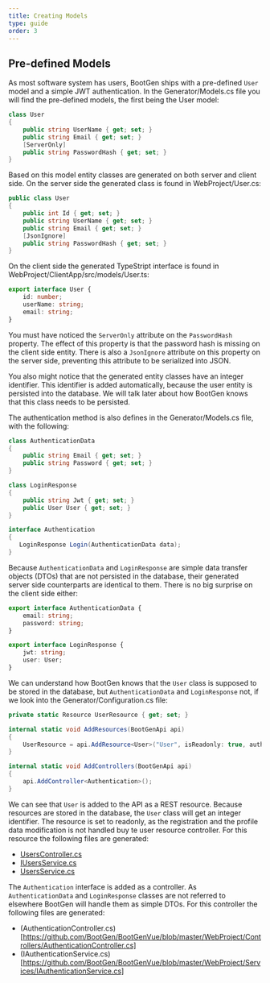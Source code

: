 ```yaml
---
title: Creating Models
type: guide
order: 3
---
```


## Pre-defined Models

As most software system has users, BootGen ships with a pre-defined `User` model and a simple JWT authentication. In the Generator/Models.cs file you will find the pre-defined models, the first being the User model:

```csharp
class User
{
    public string UserName { get; set; }
    public string Email { get; set; }
    [ServerOnly]
    public string PasswordHash { get; set; }
}
```

Based on this model entity classes are generated on both server and client side.
On the server side the generated class is found in WebProject/User.cs:

```csharp
public class User
{
    public int Id { get; set; }
    public string UserName { get; set; }
    public string Email { get; set; }
    [JsonIgnore]
    public string PasswordHash { get; set; }
}
```
On the client side the generated TypeStript interface is found in WebProject/ClientApp/src/models/User.ts:

```typescript
export interface User {
    id: number;
    userName: string;
    email: string;
}
```

You must have noticed the `ServerOnly` attribute on the `PasswordHash` property. The effect of this property is that the password hash is missing on the
client side entity. There is also a `JsonIgnore` attribute on this property on the server side, preventing this attribute to be serialized into JSON.

You also might notice that the generated entity classes have an integer identifier. This identifier is added automatically, because the user entity is persisted into the database. We will talk later about how BootGen knows that this class needs to be persisted.

The authentication method is also defines in the Generator/Models.cs file, with the following:

```csharp
class AuthenticationData
{
    public string Email { get; set; }
    public string Password { get; set; }
}

class LoginResponse
{
    public string Jwt { get; set; }
    public User User { get; set; }
}

interface Authentication
{
   LoginResponse Login(AuthenticationData data);
}
```

Because `AuthenticationData` and `LoginResponse` are simple data transfer objects (DTOs) that are not persisted in the database, their generated server side counterparts are identical to them. There is no big surprise on the client side either:

```typescript
export interface AuthenticationData {
    email: string;
    password: string;
}

export interface LoginResponse {
    jwt: string;
    user: User;
}
```

We can understand how BootGen knows that the `User` class is supposed to be stored in the database, but `AuthenticationData` and `LoginResponse` not, if we look into the Generator/Configuration.cs file:

```csharp
private static Resource UserResource { get; set; }

internal static void AddResources(BootGenApi api)
{
    UserResource = api.AddResource<User>("User", isReadonly: true, authenticate: true);
}

internal static void AddControllers(BootGenApi api)
{
    api.AddController<Authentication>();
}
```

We can see that `User` is added to the API as a REST resource. Because resources are stored in the database, the `User` class will get an integer identifier. The resource is set to readonly, as the registration and the profile data modification is not handled buy te user resource controller. For this resource the following files are generated:
 * [UsersController.cs](https://github.com/BootGen/BootGenVue/blob/master/WebProject/Controllers/UsersController.cs)
 * [IUsersService.cs](https://github.com/BootGen/BootGenVue/blob/master/WebProject/Services/IUsersService.cs)
 * [UsersService.cs](https://github.com/BootGen/BootGenVue/blob/master/WebProject/Services/UsersService.cs)

The `Authentication` interface is added as a controller. As `AuthenticationData` and `LoginResponse` classes are not referred to elsewhere BootGen will handle them as simple DTOs. For this controller the following files are generated:
 * (AuthenticationController.cs)[https://github.com/BootGen/BootGenVue/blob/master/WebProject/Controllers/AuthenticationController.cs]
 * (IAuthenticationService.cs)[https://github.com/BootGen/BootGenVue/blob/master/WebProject/Services/IAuthenticationService.cs]
